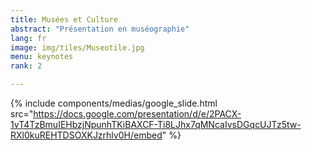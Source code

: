 ```yaml
---
title: Musées et Culture
abstract: "Présentation en muséographie"
lang: fr
image: img/tiles/Museotile.jpg
menu: keynotes
rank: 2

---
```


  {% include components/medias/google_slide.html src="https://docs.google.com/presentation/d/e/2PACX-1vT4TzBmuIEHbzjNpunhTKiBAXCF-Ti8LJhx7qMNcaIvsDGqcUJTz5tw-RXl0kuREHTDSOXKJzrhlv0H/embed" %}
